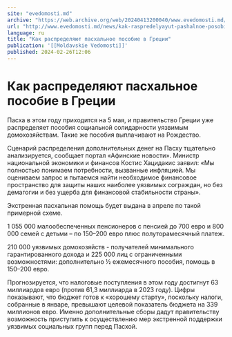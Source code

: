 ```yaml
---
site: "evedomosti.md"
archive: "https://web.archive.org/web/20240413200040/www.evedomosti.md/news/kak-raspredelyayut-pashalnoe-posobie-v-grecii"
url: "http://www.evedomosti.md/news/kak-raspredelyayut-pashalnoe-posobie-v-grecii"
language: ru
title: "Как распределяют пасхальное пособие в Греции"
publication: '[[Moldavskie Vedomosti]]'
published: 2024-02-26T12:06
---
```


# Как распределяют пасхальное пособие в Греции

Пасха в этом году приходится на 5 мая, и правительство Греции уже распределяет пособия социальной солидарности уязвимым домохозяйствам. Такие же пособия выплачивают на Рождество.

Сценарий распределения дополнительных денег на Пасху тщательно анализируется, сообщает портал «Афинские новости». Министр национальной экономики и финансов Костис Хацидакис заявил: «Мы полностью понимаем потребности, вызванные инфляцией. Мы оцениваем запрос и пытаемся найти необходимое финансовое пространство для защиты наших наиболее уязвимых сограждан, но без демагогии и без ущерба для финансовой стабильности страны».

Экстренная пасхальная помощь будет выдана в апреле по такой примерной схеме.

1 055 000 малообеспеченных пенсионеров с пенсией до 700 евро и 800 000 семей с детьми – по 150–200 евро плюс полуторамесячный платеж.

210 000 уязвимых домохозяйств - получателей минимального гарантированного дохода и 225 000 лиц с ограниченными возможностями: дополнительно ½ ежемесячного пособия, помощь в 150–200 евро.

Прогнозируется, что налоговые поступления в этом году достигнут 63 миллиардов евро (против 61,3 миллиарда в 2023 году). Цифры показывают, что бюджет готов к «хорошему старту», поскольку налоги, собранные в январе, превышают целевой показатель бюджета на 339 миллионов евро. Именно дополнительные сборы дадут правительству возможность приступить к осуществлению мер экстренной поддержки уязвимых социальных групп перед Пасхой.